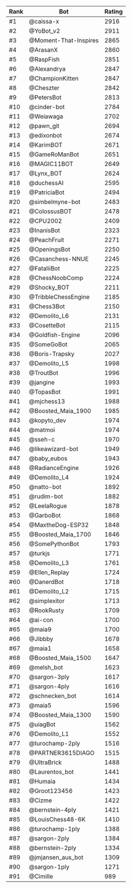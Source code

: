 Rank|Bot|Rating
---|---|---
#1|@caissa-x|2916
#2|@YoBot_v2|2911
#3|@Moment-That-Inspires|2865
#4|@ArasanX|2860
#5|@RaspFish|2851
#6|@Alexandrya|2847
#7|@ChampionKitten|2847
#8|@Cheszter|2842
#9|@PetersBot|2813
#10|@cinder-bot|2784
#11|@Weiawaga|2702
#12|@pawn_git|2694
#13|@edixonbot|2674
#14|@KarimBOT|2671
#15|@GameRoManBot|2651
#16|@MAGIC11BOT|2649
#17|@Lynx_BOT|2624
#18|@duchessAI|2595
#19|@PatriciaBot|2494
#20|@simbelmyne-bot|2483
#21|@ColossusBOT|2478
#22|@CPU2002|2409
#23|@InanisBot|2323
#24|@PeachFruit|2271
#25|@OpeningsBot|2250
#26|@Casanchess-NNUE|2245
#27|@FataliiBot|2225
#28|@ChessNoobComp|2224
#29|@Shocky_BOT|2211
#30|@TribbleChessEngine|2185
#31|@Chess3Bot|2150
#32|@Demolito_L6|2131
#33|@CosetteBot|2115
#34|@Goldfish-Engine|2096
#35|@SomeGoBot|2065
#36|@Boris-Trapsky|2027
#37|@Demolito_L5|1998
#38|@TroutBot|1996
#39|@jangine|1993
#40|@TopasBot|1991
#41|@mjchess13|1988
#42|@Boosted_Maia_1900|1985
#43|@kopyto_dev|1974
#44|@matmoi|1974
#45|@sseh-c|1970
#46|@likeawizard-bot|1949
#47|@baby_eubos|1943
#48|@RadianceEngine|1926
#49|@Demolito_L4|1924
#50|@natto-bot|1892
#51|@rudim-bot|1882
#52|@LeelaRogue|1878
#53|@GarboBot|1868
#54|@MaxtheDog-ESP32|1848
#55|@Boosted_Maia_1700|1846
#56|@SomePythonBot|1793
#57|@turkjs|1771
#58|@Demolito_L3|1761
#59|@Ellen_Replay|1724
#60|@DanerdBot|1718
#61|@Demolito_L2|1715
#62|@simplexitor|1713
#63|@RookRusty|1709
#64|@ai-con|1700
#65|@maia9|1700
#66|@Jibbby|1678
#67|@maia1|1658
#68|@Boosted_Maia_1500|1647
#69|@melsh_bot|1623
#70|@sargon-3ply|1617
#71|@sargon-4ply|1616
#72|@schnecken_bot|1614
#73|@maia5|1596
#74|@Boosted_Maia_1300|1590
#75|@uiagBot|1562
#76|@Demolito_L1|1552
#77|@turochamp-2ply|1516
#78|@PARTNER3615DIAGO|1515
#79|@UltraBrick|1488
#80|@Laurentos_bot|1441
#81|@Humaia|1434
#82|@Groot123456|1423
#83|@Cizme|1422
#84|@bernstein-4ply|1421
#85|@LouisChess48-6K|1410
#86|@turochamp-1ply|1388
#87|@sargon-2ply|1384
#88|@bernstein-2ply|1334
#89|@jmjansen_aus_bot|1309
#90|@sargon-1ply|1271
#91|@Cimille|989
